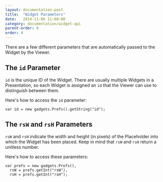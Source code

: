 ```yaml
---
layout: documentation-post
title:  "Widget Parameters"
date:   2014-11-06 11:08:00
category: documentation/widget-api
parent-order: 0
order: 4
---
```


There are a few different parameters that are automatically passed to the Widget by the Viewer.

## The `id` Parameter
`id` is the unique ID of the Widget. There are usually multiple Widgets in a Presentation, so each Widget is assigned an `id` that the Viewer can use to distinguish between them.

Here's how to access the `id` parameter:

```
var id = new gadgets.Prefs().getString("id");
```

## The `rsW` and `rsH` Parameters
`rsW` and `rsH` indicate the width and height (in pixels) of the Placeholder into which the Widget has been placed. Keep in mind that `rsW` and `rsH` return a unitless number.

Here's how to access these parameters:

```
var prefs = new gadgets.Prefs(),
  rsW = prefs.getInt("rsW"),
  rsH = prefs.getInt("rsH");
```